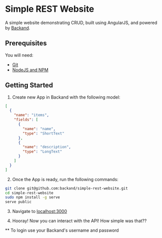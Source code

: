 # Simple REST Website 
A simple website demonstrating CRUD, built using AngularJS, and powered by [Backand](https://www.backand.com).

## Prerequisites
You will need:
* [Git](http://git-scm.com/)
* [NodeJS and NPM](https://gist.github.com/isaacs/579814)

## Getting Started
1. Create new App in Backand with the following model:
  ```json
  [
    {
      "name": "items",
      "fields": [
        {
          "name": "name",
          "type": "ShortText"
        },
        {
          "name": "description",
          "type": "LongText"
        }
      ]
    }
  ]
  ```
  
2. Once the App is ready, run the following commands:

  ```bash
  git clone git@github.com:backand/simple-rest-website.git
  cd simple-rest-website
  sudo npm install -g serve
  serve public
  ```

3. Navigate to [localhost:3000](http://localhost:3000)

4. Hooray! Now you can interact with the API! How simple was that??

** To login use your Backand's username and password 
